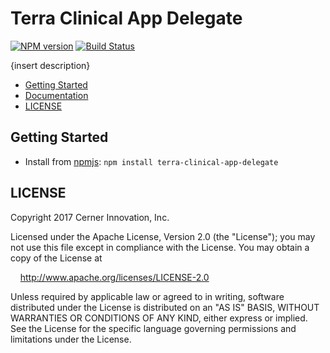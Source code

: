 # Terra Clinical App Delegate


[![NPM version](http://img.shields.io/npm/v/terra-clinical-app-delegate.svg)](https://www.npmjs.org/package/terra-clinical-app-delegate)
[![Build Status](https://travis-ci.org/cerner/terra-clinical.svg?branch=master)](https://travis-ci.org/cerner/terra-clinical)

{insert description}

- [Getting Started](#getting-started)
- [Documentation](https://github.com/cerner/terra-clinical/tree/master/packages/terra-clinical-app-delegate/docs)
- [LICENSE](#license)

## Getting Started

- Install from [npmjs](https://www.npmjs.com): `npm install terra-clinical-app-delegate`

## LICENSE

Copyright 2017 Cerner Innovation, Inc.

Licensed under the Apache License, Version 2.0 (the "License"); you may not use this file except in compliance with the License. You may obtain a copy of the License at

&nbsp;&nbsp;&nbsp;&nbsp;http://www.apache.org/licenses/LICENSE-2.0

Unless required by applicable law or agreed to in writing, software distributed under the License is distributed on an "AS IS" BASIS, WITHOUT WARRANTIES OR CONDITIONS OF ANY KIND, either express or implied. See the License for the specific language governing permissions and limitations under the License.
